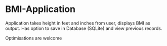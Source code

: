 # BMI-Application
Application takes height in feet and inches from user, displays BMI as output.
Has option to save in Database (SQLite) and view previous records.

Optimisations are welcome
